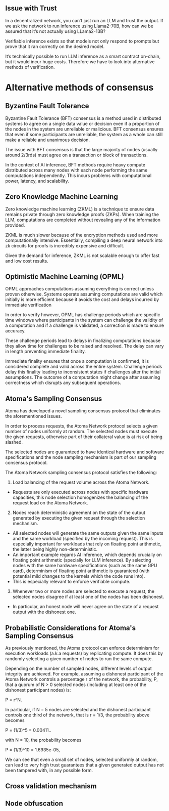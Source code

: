 ##  Issue with Trust 

In a decentralized network, you can’t just run an LLM and trust the output. If we ask the network to run inference using Llama2-70B, how can we be assured that it’s not actually using LLama2-13B? 

Verifiable inference exists so that models not only respond to prompts but prove that it ran correctly on the desired model. 

It’s technically possible to run LLM inference as a smart contract on-chain, but it would incur huge costs. Therefore we have to look into alternative methods of verification. 

# Alternative methods of consensus 

##  Byzantine Fault Tolerance

Byzantine Fault Tolerance (BFT) consensus is a method used in distributed systems to agree on a single data value or decision even if a proportion of the nodes in the system are unreliable or malicious. BFT consensus ensures that even if some participants are unreliable, the system as a whole can still make a reliable and unanimous decision.

The issue with BFT consensus is that the large majority of nodes (usually around 2/3rds) must agree on a transaction or block of transactions.

In the context of AI inference, BFT methods require heavy compute distributed across many nodes with each node performing the same computations independently. This incurs problems with computational power, latency, and scalability.

##  Zero Knowledge Machine Learning 

Zero knowledge machine learning (ZKML) is a technique to ensure data remains private through zero knowledge proofs (ZKPs). When training the LLM, computations are completed without revealing any of the information provided. 

ZKML is much slower because of the encryption methods used and more computationally intensive. Essentially, compiling a deep neural network into zk circuits for proofs is incredibly expensive and difficult. 

Given the demand for inference, ZKML is not scalable enough to offer fast and low cost results. 

##  Optimistic Machine Learning (OPML) 

OPML approaches computations assuming everything is correct unless proven otherwise. Systems operate assuming computations are valid which initially is more efficient because it avoids the cost and delays incurred by immediate verification

In order to verify however, OPML has challenge periods which are specific time windows where participants in the system can challenge the validity of a computation and if a challenge is validated, a correction is made to ensure accuracy. 

These challenge periods lead to delays in finalizing computations because they allow time for challenges to be raised and resolved. The delay can vary in length preventing immediate finality. 

Immediate finality ensures that once a computation is confirmed, it is considered complete and valid across the entire system. Challenge periods delay this finality leading to inconsistent states if challenges alter the initial assumptions. The outcome of a computation might change after assuming correctness which disrupts any subsequent operations. 


##  Atoma's Sampling Consensus

Atoma has developed a novel sampling consensus protocol that eliminates the aforementioned issues.   

In order to process requests, the Atoma Network protocol selects a given number of nodes uniformly at random. The selected nodes must execute the given requests, otherwise part of their collateral value is at risk of being slashed. 

The selected nodes are guaranteed to have identical hardware and software specifications and the node sampling mechanism is part of our sampling consensus protocol. 

The Atoma Network sampling consensus protocol satisfies the following: 

1.  Load balancing of the request volume across the Atoma Network. 
- Requests are only executed across nodes with specific hardware capacities, this node selection homogenizes the balancing of the request load on the Atoma Network.

2.  Nodes reach deterministic agreement on the state of the output generated by executing the given request through the selection mechanism. 
- All selected nodes will generate the same outputs given the same inputs and the same workload (specified by the incoming request). This is especially important for workloads that rely on floating point arithmetic, the latter being highly non-deterministic.
- An important example regards AI inference, which depends crucially on floating point arithmetic (specially for LLM inference). By selecting nodes with the same hardware specifications (such as the same GPU card), determinism of floating point arithmetic is guaranteed (with potential mild changes to the kernels which the code runs into). 
- This is especially relevant to enforce verifiable compute. 

3.  Whenever two or more nodes are selected to execute a request, the selected nodes disagree if at least one of the nodes has been dishonest. 
- In particular, an honest node will never agree on the state of a request output with the dishonest one.

## Probabilistic Considerations for Atoma's Sampling Consensus

As previously mentioned, the Atoma protocol can enforce determinism for execution workloads (a.k.a requests) by replicating compute. It does this by randomly selecting a given number of nodes to run the same compute.

Depending on the number of sampled nodes, different levels of output integrity are achieved. For example, assuming a dishonest participant of the Atoma Network controls a percentage r of the network, the probability, P, that a quorum of N > 0 selected nodes (including at least one of the dishonest participant nodes) is:

P = r^N.

In particular, if N = 5 nodes are selected and the dishonest participant controls one third of the network, that is r = 1/3, the probability above becomes

P = (1/3)^5 = 0.00411..

with N = 10, the probability becomes

P = (1/3)^10 = 1.6935e-05,

We can see that even a small set of nodes, selected uniformly at random, can lead to very high trust guarantees that a given generated output has not been tampered with, in any possible form.


## Cross validation mechanism

## Node obfuscation


